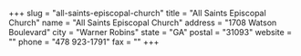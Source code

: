 +++
slug = "all-saints-episcopal-church"
title = "All Saints Episcopal Church"
name = "All Saints Episcopal Church"
address = "1708 Watson Boulevard"
city = "Warner Robins"
state = "GA"
postal = "31093"
website = ""
phone = "478 923-1791"
fax = ""
+++
